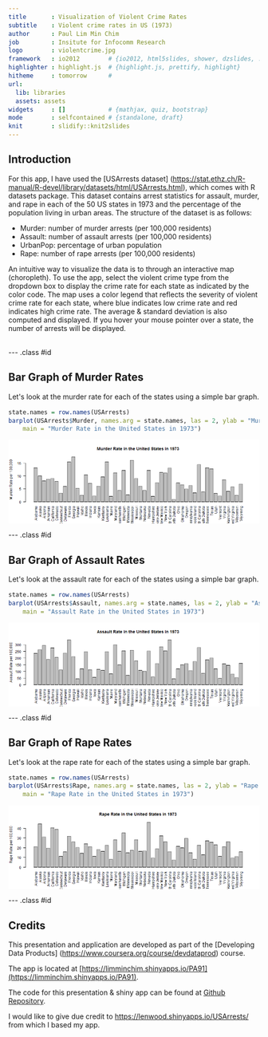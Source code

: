 ```yaml
---
title       : Visualization of Violent Crime Rates
subtitle    : Violent crime rates in US (1973)
author      : Paul Lim Min Chim
job         : Insitute for Infocomm Research
logo        : violentcrime.jpg
framework   : io2012        # {io2012, html5slides, shower, dzslides, ...}
highlighter : highlight.js  # {highlight.js, prettify, highlight}
hitheme     : tomorrow      # 
url:
  lib: libraries
  assets: assets
widgets     : []            # {mathjax, quiz, bootstrap}
mode        : selfcontained # {standalone, draft}
knit        : slidify::knit2slides
---
```


## Introduction

For this app, I have used the [USArrests dataset] (https://stat.ethz.ch/R-manual/R-devel/library/datasets/html/USArrests.html), which comes with R datasets package. This dataset contains arrest statistics for assault, murder, and rape in each of the 50 US states in 1973 and the percentage of the population living in urban areas. The structure of the dataset is as follows:
- Murder: number of murder arrests (per 100,000 residents)
- Assault: number of assault arrests (per 100,000 residents)
- UrbanPop: percentage of urban population
- Rape: number of rape arrests (per 100,000 residents) 

An intuitive way to visualize the data is to through an interactive map (choropleth). To use the app, select the violent crime type from the dropdown box to display the crime rate for each state as indicated by the color code. The map uses a color legend that reflects the severity of violent crime rate for each state, where blue indicates low crime rate and red indicates high crime rate. The average & standard deviation is also computed and displayed. If you hover your mouse pointer over a state, the number of arrests will be displayed.<br /><br />

--- .class #id 

## Bar Graph of Murder Rates

Let's look at the murder rate for each of the states using a simple bar graph. 

```r
state.names = row.names(USArrests)
barplot(USArrests$Murder, names.arg = state.names, las = 2, ylab = "Murder Rate per 100,000", 
    main = "Murder Rate in the United States in 1973")
```

<img src="assets/fig/unnamed-chunk-1-1.png" title="plot of chunk unnamed-chunk-1" alt="plot of chunk unnamed-chunk-1" style="display: block; margin: auto;" />

--- .class #id 

## Bar Graph of Assault Rates

Let's look at the assault rate for each of the states using a simple bar graph. 

```r
state.names = row.names(USArrests)
barplot(USArrests$Assault, names.arg = state.names, las = 2, ylab = "Assault Rate per 100,000", 
    main = "Assault Rate in the United States in 1973")
```

<img src="assets/fig/unnamed-chunk-2-1.png" title="plot of chunk unnamed-chunk-2" alt="plot of chunk unnamed-chunk-2" style="display: block; margin: auto;" />

--- .class #id 

## Bar Graph of Rape Rates

Let's look at the rape rate for each of the states using a simple bar graph. 

```r
state.names = row.names(USArrests)
barplot(USArrests$Rape, names.arg = state.names, las = 2, ylab = "Rape Rate per 100,000", 
    main = "Rape Rate in the United States in 1973")
```

<img src="assets/fig/unnamed-chunk-3-1.png" title="plot of chunk unnamed-chunk-3" alt="plot of chunk unnamed-chunk-3" style="display: block; margin: auto;" />

--- .class #id 

## Credits

This presentation and application are developed as part of the [Developing Data Products] (https://www.coursera.org/course/devdataprod) course.

The app is located at [https://limminchim.shinyapps.io/PA91](https://limminchim.shinyapps.io/PA91).

The code for this presentation & shiny app can be found at [Github Repository](https://github.com/limminchim/PA91).

I would like to give due credit to https://lenwood.shinyapps.io/USArrests/ from which I based my app.




